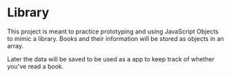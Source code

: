# Library
This project is meant to practice prototyping and using JavaScript Objects to mimic a library. Books and their information will be stored as objects in an array.

Later the data will be saved to be used as a app to keep track of whether you've read a book.
